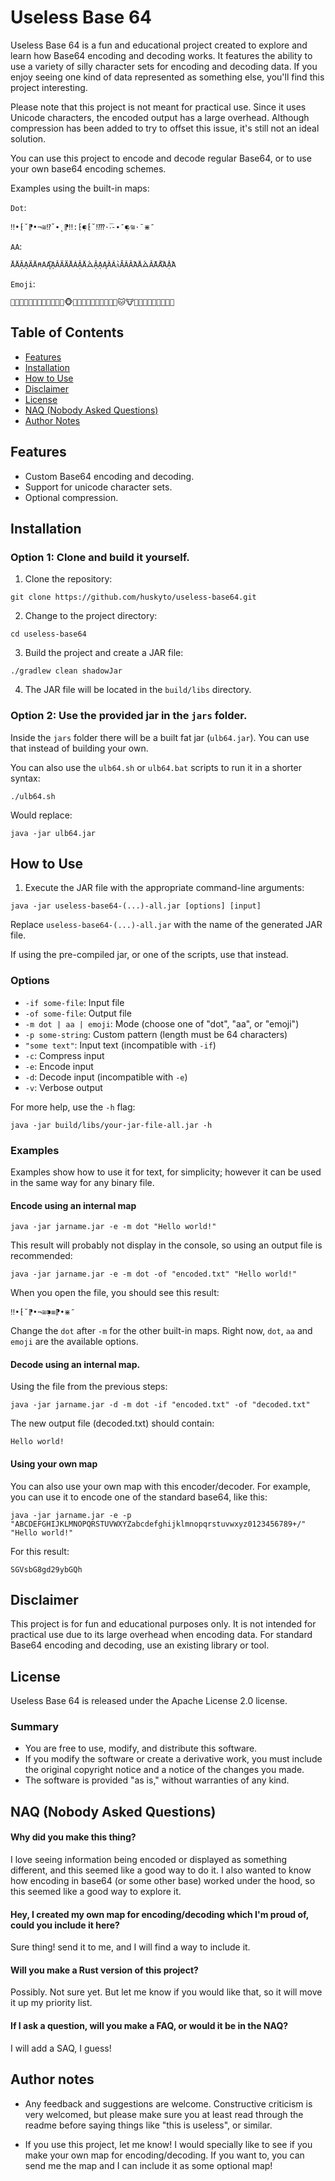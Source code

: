 # Useless Base 64

Useless Base 64 is a fun and educational project created to explore and learn how Base64 encoding and decoding works. It features the ability to use a variety of silly character sets for encoding and decoding data. If you enjoy seeing one kind of data represented as something else, you'll find this project interesting.

Please note that this project is not meant for practical use. Since it uses Unicode characters, the encoded output has a large overhead. Although compression has been added to try to offset this issue, it's still not an ideal solution.

You can use this project to encode and decode regular Base64, or to use your own base64 encoding schemes.

Examples using the built-in maps:

`Dot`:

```
‼•⁅˘⁋•¬≅⁉ˇ∙˛⁋‼:⁅⁌̣⁅˘⁉⁇⋅̅‧-∙″⁌̣⁄≅⋅¯⋇″
```

`AA`:

```
ẰÅẶᾼǞÅ⍝ΑĄᾊĂӒǞẰÀẶǺᗋẶᾼĄȀẦᴀĀÃĂἈǺᗋẴΑẦἊẬἈ
```

`Emoji`:

```
️🐯🦡🦦🦛🐯🌈🦕🦙🦚🐮🐁🦛️🐵🦡🐋🦝🦡🦦🦙🐪🐼🦉🦄🐱🐮🦖🐋🦝🦍🦕🐼🦎🦌🦖
```

## Table of Contents

- [Features](#features)
- [Installation](#installation)
- [How to Use](#how-to-use)
- [Disclaimer](#disclaimer)
- [License](#license)
- [NAQ (Nobody Asked Questions)](#naq--nobody-asked-questions-)
- [Author Notes](#author-notes)

## Features

- Custom Base64 encoding and decoding.
- Support for unicode character sets.
- Optional compression.

## Installation

### Option 1: Clone and build it yourself.

1. Clone the repository:

```
git clone https://github.com/huskyto/useless-base64.git
```

2. Change to the project directory:

```
cd useless-base64
```

3. Build the project and create a JAR file:

```
./gradlew clean shadowJar
```

4. The JAR file will be located in the `build/libs` directory.

### Option 2: Use the provided jar in the `jars` folder.

Inside the `jars` folder there will be a built fat jar (`ulb64.jar`). You can use that instead of building your own.

You can also use the `ulb64.sh` or `ulb64.bat` scripts to run it in a shorter syntax:

```
./ulb64.sh
```

Would replace:

```
java -jar ulb64.jar
```

## How to Use

1. Execute the JAR file with the appropriate command-line arguments:

```
java -jar useless-base64-(...)-all.jar [options] [input]
```

Replace `useless-base64-(...)-all.jar` with the name of the generated JAR file.

If using the pre-compiled jar, or one of the scripts, use that instead.

### Options

- `-if some-file`: Input file
- `-of some-file`: Output file
- `-m dot | aa | emoji`: Mode (choose one of "dot", "aa", or "emoji")
- `-p some-string`: Custom pattern (length must be 64 characters)
- `"some text"`: Input text (incompatible with `-if`)
- `-c`: Compress input
- `-e`: Encode input
- `-d`: Decode input (incompatible with `-e`)
- `-v`: Verbose output

For more help, use the `-h` flag:

```
java -jar build/libs/your-jar-file-all.jar -h
```

### Examples

Examples show how to use it for text, for simplicity; however it can be used in the same way for any binary file.

#### Encode using an internal map

```
java -jar jarname.jar -e -m dot "Hello world!"
```

This result will probably not display in the console, so using an output file is recommended:

```
java -jar jarname.jar -e -m dot -of "encoded.txt" "Hello world!"
```

When you open the file, you should see this result:

```
‼•⁅˘⁋•¬≅⁍̣≡̄⁋•⋇″
```

Change the `dot` after `-m` for the other built-in maps. Right now, `dot`, `aa` and `emoji` are the available options.

#### Decode using an internal map.

Using the file from the previous steps:

```
java -jar jarname.jar -d -m dot -if "encoded.txt" -of "decoded.txt"
```

The new output file (decoded.txt) should contain:

```
Hello world!
```

#### Using your own map

You can also use your own map with this encoder/decoder. For example, you can use it to encode one of the standard base64, like this:

```
java -jar jarname.jar -e -p "ABCDEFGHIJKLMNOPQRSTUVWXYZabcdefghijklmnopqrstuvwxyz0123456789+/" "Hello world!"
```

For this result:

```
SGVsbG8gd29ybGQh
```

## Disclaimer

This project is for fun and educational purposes only. It is not intended for practical use due to its large overhead when encoding data. For standard Base64 encoding and decoding, use an existing library or tool.

## License

Useless Base 64 is released under the Apache License 2.0 license.

### Summary

- You are free to use, modify, and distribute this software.
- If you modify the software or create a derivative work, you must include the original copyright notice and a notice of the changes you made.
- The software is provided "as is," without warranties of any kind.

## NAQ (Nobody Asked Questions)

#### Why did you make this thing?

I love seeing information being encoded or displayed as something different, and this seemed like a good way to do it. I also wanted to know how encoding in base64 (or some other base) worked under the hood, so this seemed like a good way to explore it.

#### Hey, I created my own map for encoding/decoding which I'm proud of, could you include it here?

Sure thing! send it to me, and I will find a way to include it.

#### Will you make a Rust version of this project?

Possibly. Not sure yet. But let me know if you would like that, so it will move it up my priority list.

#### If I ask a question, will you make a FAQ, or would it be in the NAQ?

I will add a SAQ, I guess!

## Author notes

- Any feedback and suggestions are welcome. Constructive criticism is very welcomed, but please make sure you at least read through the readme before saying things like "this is useless", or similar.

- If you use this project, let me know! I would specially like to see if you make your own map for encoding/decoding. If you want to, you can send me the map and I can include it as some optional map!


